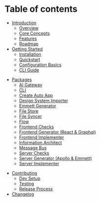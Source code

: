 # Table of contents

- [Introduction](README.md)
  - [Overview](README.md#overview)
  - [Core Concepts](README.md#core-concepts)
  - [Features](README.md#features)
  - [Roadmap](README.md#roadmap)
- [Getting Started](getting-started/README.md)
  - [Installation](getting-started/README.md#installation)
  - [Quickstart](getting-started/README.md#quickstart)
  - [Configuration Basics](getting-started/README.md#configuration-basics)
  - [CLI Guide](getting-started/README.md#cli-guide)

[//]: # '- [Core Concepts](core-concepts/README.md)'
[//]: # '  - [Auto Engineer Pipeline](core-concepts/auto-engineer-pipeline.md)'
[//]: # '- [Guides](guides/README.md)'
[//]: # '  - [Building a Flow](guides/building-a-flow.md)'
[//]: # '  - [Defining a Command](guides/defining-a-command.md)'
[//]: # '  - [Handling Events and State](guides/handling-events-and-state.md)'
[//]: # '  - [Working with Projections](guides/working-with-projections.md)'
[//]: # '  - [Server-Side Implementation](guides/server-side-implementation.md)'
[//]: # '  - [Frontend Starters](guides/frontend-starters.md)'
[//]: # '  - [Importing a design system](guides/importing-a-design-system.md)'
[//]: # '  - [Generating Components](guides/generating-components.md)'
[//]: # '  - [Scaffolding GraphQL Operations](guides/scaffolding-graphql-operations.md)'
[//]: # '  - [Connecting to External APIs](guides/connecting-to-external-apis.md)'
[//]: # '  - [Using Integrations](guides/using-integrations.md)'
[//]: # '  - [Integrating AI](guides/integrating-ai.md)'
[//]: # '- [Examples](examples/README.md)'
[//]: # '  - [Todo App](examples/todo-app.md)'

- [Packages](reference/packages/README.md)
  - [AI Gateway]()
  - [CLI](../packages/cli/README.md)
  - [Create Auto App]()
  - [Design System Importer](../packages/design-system-importer/README.md)
  - [Emmett Generator]()
  - [File Store]()
  - [File Syncer]()
  - [Flow](../packages/flow/README.md)
  - [Frontend Checks](../packages/frontend-checks/README.md)
  - [Frontend Generator (React & Graphql)](../packages/frontend-generator-react-graphql/README.md)
  - [Frontend Implementer](../packages/frontend-implementer/README.md)
  - [Information Architect](../packages/information-architect/README.md)
  - [Message Bus]()
  - [Server Checks](../packages/server-checks/README.md)
  - [Server Generator (Apollo & Emmett)](../packages/server-generator-apollo-emmett/README.md)
  - [Server Implementer](../packages/server-implementer/README.md)

[//]: # '- [Reference](reference/README.md)'
[//]: # '  - [API](reference/api.md)'
[//]: # '  - [CLI Commands](reference/cli-commands.md)'
[//]: # '  - [Schemas and Types](reference/schemas-and-types.md)'
[//]: # '  - [Configuration](reference/configuration.md)'
[//]: # '- [Advanced Topics](advanced-topics/README.md)'
[//]: # '  - [Architecture Overview](advanced-topics/architecture-overview.md)'
[//]: # '  - [Debugging and Testing](advanced-topics/debugging-and-testing.md)'
[//]: # '- [Additional Resources](additional-resources/README.md)'
[//]: # '  - [FAQ](additional-resources/README.md#faq)'
[//]: # '  - [License and Credits](additional-resources/README.md#license-and-credits)'

- [Contributing](contributing/README.md)
  - [Dev Setup](contributing/README.md#development-setup)
  - [Testing](contributing/README.md#testing)
  - [Release Process](contributing/README.md#release-process)
- [Changelog](changelog.md)
